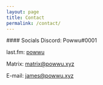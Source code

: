 ```yaml
---
layout: page
title: Contact
permalink: /contact/
---
```


<div class="code-example" markdown="1">
#### Socials
Discord: Powwu#0001

last.fm: [powwu](https://last.fm/user/powwu)

Matrix: matrix@powwu.xyz

E-mail: james@powwu.xyz


</div>
